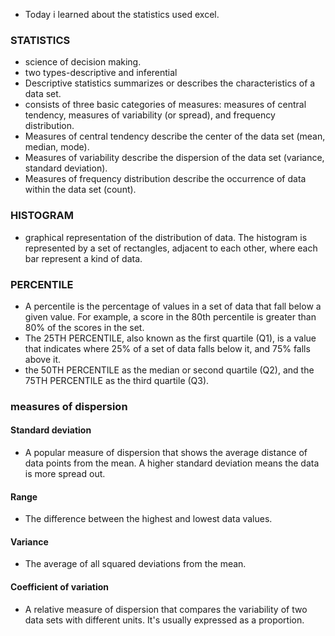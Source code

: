 * Today i learned about the statistics used excel.
### STATISTICS
* science of decision making.
* two types-descriptive and inferential
* Descriptive statistics summarizes or describes the characteristics of a data set.
* consists of three basic categories of measures: measures of central tendency, measures of variability (or spread), and frequency distribution.
* Measures of central tendency describe the center of the data set (mean, median, mode).
* Measures of variability describe the dispersion of the data set (variance, standard deviation).
* Measures of frequency distribution describe the occurrence of data within the data set (count).
### HISTOGRAM
* graphical representation of the distribution of data. The histogram is represented by a set of rectangles, adjacent to each other, where each bar represent a kind of data.
### PERCENTILE
* A percentile is the percentage of values in a set of data that fall below a given value. For example, a score in the 80th percentile is greater than 80% of the scores in the set.
* The 25TH PERCENTILE, also known as the first quartile (Q1), is a value that indicates where 25% of a set of data falls below it, and 75% falls above it.
* the 50TH PERCENTILE as the median or second quartile (Q2), and the 75TH PERCENTILE as the third quartile (Q3).
### measures of dispersion
#### Standard deviation
* A popular measure of dispersion that shows the average distance of data points from the mean. A higher standard deviation means the data is more spread out.
#### Range
* The difference between the highest and lowest data values. 
#### Variance
* The average of all squared deviations from the mean. 
#### Coefficient of variation
* A relative measure of dispersion that compares the variability of two data sets with different units. It's usually expressed as a proportion. 
